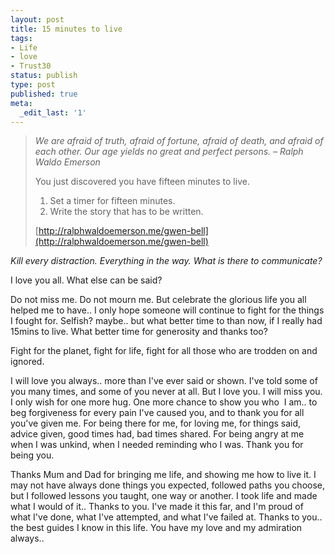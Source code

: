```yaml
---
layout: post
title: 15 minutes to live
tags:
- Life
- love
- Trust30
status: publish
type: post
published: true
meta:
  _edit_last: '1'
---
```


>
> *We are afraid of truth, afraid of fortune, afraid of death, and afraid of each other. Our age yields no great and perfect persons. – Ralph Waldo Emerson*
>
> You just discovered you have fifteen minutes to live.
>
> 1. Set a timer for fifteen minutes.
> 2. Write the story that has to be written.
>
> [http://ralphwaldoemerson.me/gwen-bell](http://ralphwaldoemerson.me/gwen-bell)
>

*Kill every distraction. Everything in the way. What is there to communicate?*

I love you all. What else can be said?

Do not miss me. Do not mourn me. But celebrate the glorious life you all helped me to have.. I only hope someone will continue to fight for the things I fought for. Selfish? maybe.. but what better time to than now, if I really had 15mins to live. What better time for generosity and thanks too?

Fight for the planet, fight for life, fight for all those who are trodden on and ignored.

I will love you always.. more than I've ever said or shown. I've told some of you many times, and some of you never at all.
But I love you. I will miss you. I only wish for one more hug. One more chance to show you who  I am.. to beg forgiveness for every pain I've caused you, and to thank you for all you've given me. For being there for me, for loving me, for things said, advice given, good times had, bad times shared. For being angry at me when I was unkind, when I needed reminding who I was. Thank you for being you.

Thanks Mum and Dad for bringing me life, and showing me how to live it. I may not have always done things you expected, followed paths you choose, but I followed lessons you taught, one way or another. I took life and made what I would of it.. Thanks to you. I've made it this far, and I'm proud of what I've done, what I've attempted, and what I've failed at. Thanks to you.. the best guides I know in this life. You have my love and my admiration always..
